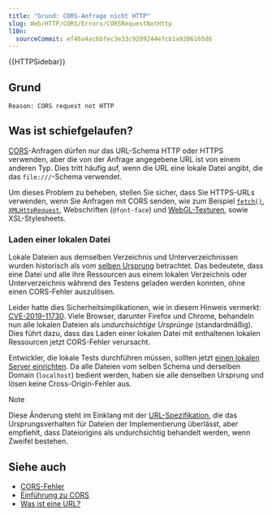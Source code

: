 ```yaml
---
title: "Grund: CORS-Anfrage nicht HTTP"
slug: Web/HTTP/CORS/Errors/CORSRequestNotHttp
l10n:
  sourceCommit: ef46a4ac6bfec3e33c9209244e7cb1a9206165d6
---
```


{{HTTPSidebar}}

## Grund

```plain
Reason: CORS request not HTTP
```

## Was ist schiefgelaufen?

[CORS](/de/docs/Glossary/CORS)-Anfragen dürfen nur das URL-Schema HTTP oder HTTPS verwenden, aber die von der Anfrage angegebene URL ist von einem anderen Typ.
Dies tritt häufig auf, wenn die URL eine lokale Datei angibt, die das `file:///`-Schema verwendet.

Um dieses Problem zu beheben, stellen Sie sicher, dass Sie HTTPS-URLs verwenden, wenn Sie Anfragen mit CORS senden, wie zum Beispiel [`fetch()`](/de/docs/Web/API/Window/fetch), [`XMLHttpRequest`](/de/docs/Web/API/XMLHttpRequest), Webschriften (`@font-face`) und [WebGL-Texturen](/de/docs/Web/API/WebGL_API/Tutorial/Using_textures_in_WebGL), sowie XSL-Stylesheets.

### Laden einer lokalen Datei

Lokale Dateien aus demselben Verzeichnis und Unterverzeichnissen wurden historisch als vom [selben Ursprung](/de/docs/Web/Security/Same-origin_policy) betrachtet.
Das bedeutete, dass eine Datei und alle ihre Ressourcen aus einem lokalen Verzeichnis oder Unterverzeichnis während des Testens geladen werden konnten, ohne einen CORS-Fehler auszulösen.

Leider hatte dies Sicherheitsimplikationen, wie in diesem Hinweis vermerkt: [CVE-2019-11730](https://www.mozilla.org/en-US/security/advisories/mfsa2019-21/#CVE-2019-11730).
Viele Browser, darunter Firefox und Chrome, behandeln nun alle lokalen Dateien als _undurchsichtige Ursprünge_ (standardmäßig).
Dies führt dazu, dass das Laden einer lokalen Datei mit enthaltenen lokalen Ressourcen jetzt CORS-Fehler verursacht.

Entwickler, die lokale Tests durchführen müssen, sollten jetzt [einen lokalen Server einrichten](/de/docs/Learn/Common_questions/Tools_and_setup/set_up_a_local_testing_server).
Da alle Dateien vom selben Schema und derselben Domain (`localhost`) bedient werden, haben sie alle denselben Ursprung und lösen keine Cross-Origin-Fehler aus.

> [!NOTE]
> Diese Änderung steht im Einklang mit der [URL-Spezifikation](https://url.spec.whatwg.org/#origin), die das Ursprungsverhalten für Dateien der Implementierung überlässt, aber empfiehlt, dass Dateiorigins als undurchsichtig behandelt werden, wenn Zweifel bestehen.

## Siehe auch

- [CORS-Fehler](/de/docs/Web/HTTP/CORS/Errors)
- [Einführung zu CORS](/de/docs/Web/HTTP/CORS)
- [Was ist eine URL?](/de/docs/Learn/Common_questions/Web_mechanics/What_is_a_URL)
